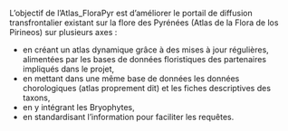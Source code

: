 L’objectif de l’Atlas_FloraPyr  est d’améliorer le portail de diffusion transfrontalier existant sur la flore des Pyrénées (Atlas de la Flora de los Pirineos) sur plusieurs axes :
-	en créant un atlas dynamique grâce à des mises à jour régulières, alimentées par les bases de données floristiques des partenaires impliqués dans le projet,
-	en mettant dans une même base de données les données chorologiques (atlas proprement dit) et les fiches descriptives des taxons,
-	en y intégrant les Bryophytes,
-	en standardisant l’information pour faciliter les requêtes.
